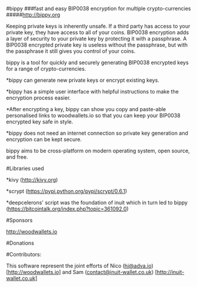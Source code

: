 #bippy 
###fast and easy BIP0038 encryption for multiple crypto-currencies
#####http://bippy.org

Keeping private keys is inherently unsafe. 
If a third party has access to your private key, they have access to all of your coins. 
BIP0038 encryption adds a layer of security to your private key by protecting it with a passphrase. 
A BIP0038 encrypted private key is useless without the passphrase, but with the passphrase it still gives you control of your coins.

bippy is a tool for quickly and securely generating BIP0038 encrypted keys for a range of crypto-currencies.

*bippy can generate new private keys or encrypt existing keys.

*bippy has a simple user interface with helpful instructions to make the encryption process easier.

*After encrypting a key, bippy can show you copy and paste-able personalised links to woodwallets.io so that you can keep your BIP0038 encrypted key safe in style.

*bippy does not need an internet connection so private key generation and encryption can be kept secure.

bippy aims to be cross-platform on modern operating system, open source, and free.

 
#Libraries used

*kivy (http://kivy.org)

*scrypt (https://pypi.python.org/pypi/scrypt/0.6.1)

*deepcelerons' script was the foundation of inuit which in turn led to bippy (https://bitcointalk.org/index.php?topic=361092.0) 

#Sponsors

http://woodwallets.io

#Donations




#Contributors: 

This software represent the joint efforts of Nico (hi@adva.io) [http://woodwallets.io] and Sam (contact@inuit-wallet.co.uk) [http://inuit-wallet.co.uk]
